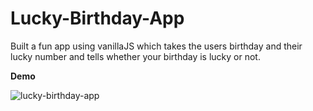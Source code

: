 # Lucky-Birthday-App

Built a fun app using vanillaJS which takes the users birthday and their lucky number and tells whether your birthday is lucky or not.

__Demo__

![lucky-birthday-app](https://user-images.githubusercontent.com/59173265/103929054-ad2c8700-5142-11eb-89ed-a772a9b48e46.png)
